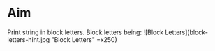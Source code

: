 # Aim
Print string in block letters. Block letters being: ![Block Letters](block-letters-hint.jpg "Block Letters" =x250)
